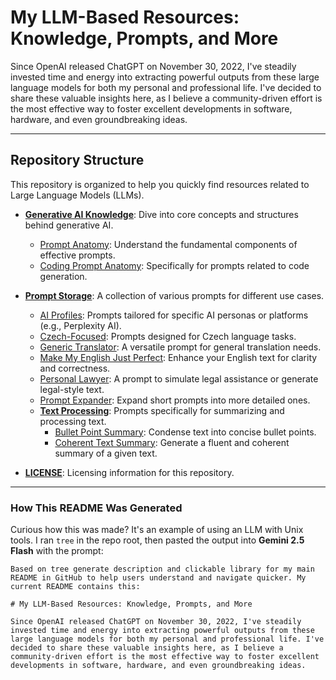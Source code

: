 # My LLM-Based Resources: Knowledge, Prompts, and More

Since OpenAI released ChatGPT on November 30, 2022, I've steadily invested time and energy into extracting powerful outputs from these large language models for both my personal and professional life. I've decided to share these valuable insights here, as I believe a community-driven effort is the most effective way to foster excellent developments in software, hardware, and even groundbreaking ideas.

---

## Repository Structure

This repository is organized to help you quickly find resources related to Large Language Models (LLMs).

* **[Generative AI Knowledge](generative-ai-knowledge/README.md)**: Dive into core concepts and structures behind generative AI.
    * [Prompt Anatomy](generative-ai-knowledge/prompt-anatomy.md): Understand the fundamental components of effective prompts.
    * [Coding Prompt Anatomy](generative-ai-knowledge/coding-prompt-anatomy.md): Specifically for prompts related to code generation.

* **[Prompt Storage](prompt-storage/README.md)**: A collection of various prompts for different use cases.
    * [AI Profiles](prompt-storage/ai-profiles/perplexity-profile.md): Prompts tailored for specific AI personas or platforms (e.g., Perplexity AI).
    * [Czech-Focused](prompt-storage/czech-focused/correct-czech-text.md): Prompts designed for Czech language tasks.
    * [Generic Translator](prompt-storage/generic-translator.md): A versatile prompt for general translation needs.
    * [Make My English Just Perfect](prompt-storage/make-my-english-just-perfect.md): Enhance your English text for clarity and correctness.
    * [Personal Lawyer](prompt-storage/personal-lawyer.md): A prompt to simulate legal assistance or generate legal-style text.
    * [Prompt Expander](prompt-storage/prompt-expander.md): Expand short prompts into more detailed ones.
    * **[Text Processing](prompt-storage/text-processing)**: Prompts specifically for summarizing and processing text.
        * [Bullet Point Summary](prompt-storage/text-processing/bullet-point-summary.md): Condense text into concise bullet points.
        * [Coherent Text Summary](prompt-storage/text-processing/coherent-text-summary.md): Generate a fluent and coherent summary of a given text.

* **[LICENSE](LICENSE)**: Licensing information for this repository.

---

### How This README Was Generated

Curious how this was made? It's an example of using an LLM with Unix tools. I ran `tree` in the repo root, then pasted the output into **Gemini 2.5 Flash** with the prompt:

```
Based on tree generate description and clickable library for my main README in GitHub to help users understand and navigate quicker. My current README contains this:

# My LLM-Based Resources: Knowledge, Prompts, and More

Since OpenAI released ChatGPT on November 30, 2022, I've steadily invested time and energy into extracting powerful outputs from these large language models for both my personal and professional life. I've decided to share these valuable insights here, as I believe a community-driven effort is the most effective way to foster excellent developments in software, hardware, and even groundbreaking ideas.
```